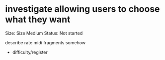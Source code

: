 # investigate allowing users to choose what they want

Size: Size Medium
Status: Not started

describe rate midi fragments somehow

- difficulty/register
